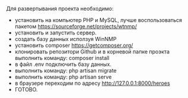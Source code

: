 
Для развертывания проекта необходимо: 
  - установить на компьютер PHP и MySQL, лучше воспользоваться пакетом https://sourceforge.net/projects/wtnmp/
  - установить и запустить сервер.
  - создать базу данных исползуя WinNMP
  - установить composer https://getcomposer.org/
  - клонировать репозитори Github и в корневой папке проэкта выполнить команду: composer install
  - в файл .env подключить базу данных.
  - выполнить команду: php artisan migrate
  - выполнить команду: php artisan serve
  - в браузере переходим по адресу http://127.0.0.1:8000/heroes
  - ГОТОВО.
